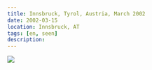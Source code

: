 ```yaml
---
title: ⁨Innsbruck⁩, ⁨Tyrol⁩, ⁨Austria⁩, March 2002
date: 2002-03-15
location: Innsbruck, AT
tags: [en, seen]
description: 
---
```


<img src=“davidglidden.github.io/_posts/2002-03-15-Innsbruck/533.jpg”>

